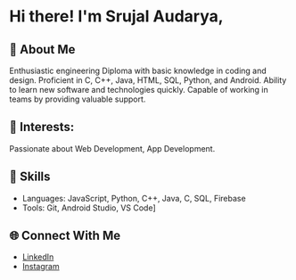 # Hi there! I'm Srujal Audarya,

## 🌟 About Me
Enthusiastic engineering Diploma with basic knowledge in coding and design. Proficient in C, C++, Java, HTML, SQL, Python, and Android. Ability to learn new software and technologies quickly. Capable of working in teams by providing valuable support.

## 🚀 Interests: 
Passionate about Web Development, App Development.

## 🚀 Skills
- Languages: JavaScript, Python, C++, Java, C, SQL, Firebase
- Tools: Git, Android Studio, VS Code]

## 🌐 Connect With Me
- [LinkedIn](https://linkedin.com/in/srujal-audarya)
- [Instagram](https://www.instagram.com/)
